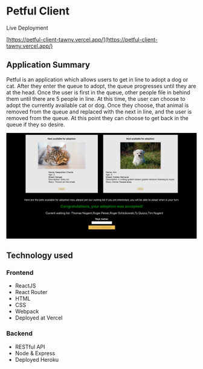 # Petful Client

Live Deployment

[https://petful-client-tawny.vercel.app/](https://petful-client-tawny.vercel.app/)

## Application Summary

Petful is an application which allows users to get in line to adopt a dog or cat. After they enter the queue to adopt, the queue progresses until they are at the head. Once the user is first in the queue, other people file in behind them until there are 5 people in line. At this time, the user can choose to adopt the currently available cat or dog. Once they choose, that animal is removed from the queue and replaced with the next in line, and the user is removed from the queue. At this point they can choose to get back in the queue if they so desire.

<img src="images/adopt.png">

## Technology used

### Frontend

- ReactJS
- React Router
- HTML
- CSS
- Webpack
- Deployed at Vercel

### Backend

- RESTful API
- Node & Express
- Deployed Heroku
